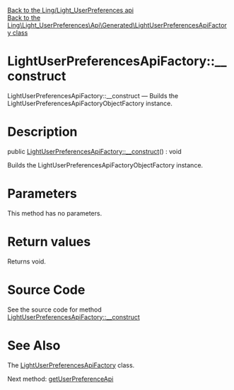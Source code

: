 [Back to the Ling/Light_UserPreferences api](https://github.com/lingtalfi/Light_UserPreferences/blob/master/doc/api/Ling/Light_UserPreferences.md)<br>
[Back to the Ling\Light_UserPreferences\Api\Generated\LightUserPreferencesApiFactory class](https://github.com/lingtalfi/Light_UserPreferences/blob/master/doc/api/Ling/Light_UserPreferences/Api/Generated/LightUserPreferencesApiFactory.md)


LightUserPreferencesApiFactory::__construct
================



LightUserPreferencesApiFactory::__construct — Builds the LightUserPreferencesApiFactoryObjectFactory instance.




Description
================


public [LightUserPreferencesApiFactory::__construct](https://github.com/lingtalfi/Light_UserPreferences/blob/master/doc/api/Ling/Light_UserPreferences/Api/Generated/LightUserPreferencesApiFactory/__construct.md)() : void




Builds the LightUserPreferencesApiFactoryObjectFactory instance.




Parameters
================

This method has no parameters.


Return values
================

Returns void.








Source Code
===========
See the source code for method [LightUserPreferencesApiFactory::__construct](https://github.com/lingtalfi/Light_UserPreferences/blob/master/Api/Generated/LightUserPreferencesApiFactory.php#L37-L42)


See Also
================

The [LightUserPreferencesApiFactory](https://github.com/lingtalfi/Light_UserPreferences/blob/master/doc/api/Ling/Light_UserPreferences/Api/Generated/LightUserPreferencesApiFactory.md) class.

Next method: [getUserPreferenceApi](https://github.com/lingtalfi/Light_UserPreferences/blob/master/doc/api/Ling/Light_UserPreferences/Api/Generated/LightUserPreferencesApiFactory/getUserPreferenceApi.md)<br>

